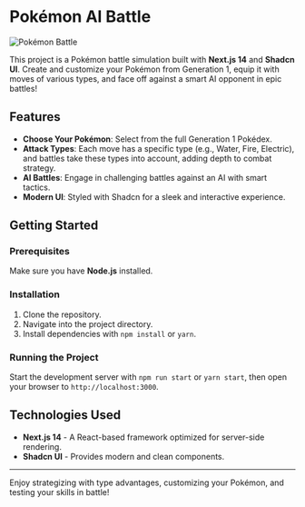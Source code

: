 # Pokémon AI Battle

![Pokémon Battle](https://media.discordapp.net/attachments/892469438358642749/1300433037158252555/pokemon.gif?ex=6720d224&is=671f80a4&hm=d0074e22af9d637fd765284d0244a539e1b56fd8aec4d1cdceaf179efe0070ea&=&width=700&height=700)

This project is a Pokémon battle simulation built with **Next.js 14** and **Shadcn UI**. Create and customize your Pokémon from Generation 1, equip it with moves of various types, and face off against a smart AI opponent in epic battles!

## Features

- **Choose Your Pokémon**: Select from the full Generation 1 Pokédex.
- **Attack Types**: Each move has a specific type (e.g., Water, Fire, Electric), and battles take these types into account, adding depth to combat strategy.
- **AI Battles**: Engage in challenging battles against an AI with smart tactics.
- **Modern UI**: Styled with Shadcn for a sleek and interactive experience.

## Getting Started

### Prerequisites

Make sure you have **Node.js** installed.

### Installation

1. Clone the repository.
2. Navigate into the project directory.
3. Install dependencies with `npm install` or `yarn`.

### Running the Project

Start the development server with `npm run start` or `yarn start`, then open your browser to `http://localhost:3000`.

## Technologies Used

- **Next.js 14** - A React-based framework optimized for server-side rendering.
- **Shadcn UI** - Provides modern and clean components.

---

Enjoy strategizing with type advantages, customizing your Pokémon, and testing your skills in battle!
